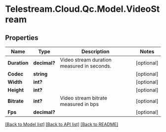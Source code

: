 # Telestream.Cloud.Qc.Model.VideoStream
## Properties

Name | Type | Description | Notes
------------ | ------------- | ------------- | -------------
**Duration** | **decimal?** | Video stream duration measured in seconds. | [optional] 
**Codec** | **string** |  | [optional] 
**Width** | **int?** |  | [optional] 
**Height** | **int?** |  | [optional] 
**Bitrate** | **int?** | Video stream bitrate measured in bps | [optional] 
**Fps** | **decimal?** |  | [optional] 

[[Back to Model list]](../README.md#documentation-for-models) [[Back to API list]](../README.md#documentation-for-api-endpoints) [[Back to README]](../README.md)

